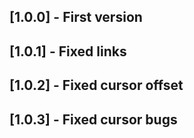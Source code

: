 ## [1.0.0] - First version

## [1.0.1] - Fixed links

## [1.0.2] - Fixed cursor offset

## [1.0.3] - Fixed cursor bugs